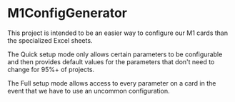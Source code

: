 # M1ConfigGenerator
This project is intended to be an easier way to configure our M1 cards than the specialized Excel sheets.

The Quick setup mode only allows certain parameters to be configurable and then provides default values for the parameters that don't need to change for 95%+ of projects.

The Full setup mode allows access to every parameter on a card in the event that we have to use an uncommon configuration.
